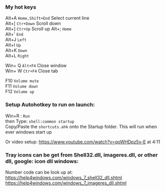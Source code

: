 ### My hot keys

Alt+A `Home,Shift+End` Select current line  
Alt+[  `Ctr+Down` Scroll down  
Alt+]  `Ctr+Up` Scroll up
Alt+;  `Home`      
Alt+' `End`  
Alt+J `Left`    
Alt+I `Up`  
Alt+K `Down`  
Alt+L `Right`  

Win+ Q `Alt+F4` Close window  
Win+ W `Ctr+F4` Close tab  

F10  `Volume mute`  
F11  `Volume down`  
F12  `Volume up`  


### Setup Autohotkey to run on launch:
Win+R : `Run`  
then Type: `shell:common startup`  
Copy/Paste the `shortcuts.ahk` onto the Startup folder. This will run when ever windows start up

Or video setup: https://www.youtube.com/watch?v=qoWHDpz5v-E  at 4:11


### Tray icons can be get from Shell32.dll, imageres.dll, or other dll, google: icon dll windows:
Number code can be look up at:  
 https://help4windows.com/windows_7_shell32_dll.shtml  
 https://help4windows.com/windows_7_imageres_dll.shtml


